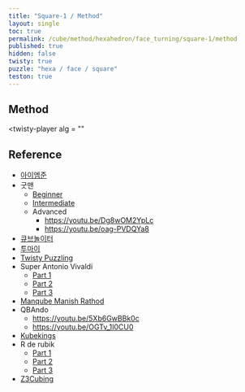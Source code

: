 ```yaml
---
title: "Square-1 / Method"
layout: single
toc: true
permalink: /cube/method/hexahedron/face_turning/square-1/method
published: true
hidden: false
twisty: true
puzzle: "hexa / face / square"
teston: true
---
```

<span
  id     = "cube"
  puzzle = "{{page.puzzle}}"
  teston = "{{page.teston}}"
  experimental-stickering   = "full"
  experimental-setup-alg    = ""
  experimental-setup-anchor = "end" >
</span>

<head>
  <base target="_blank">
</head>



## Method

<twisty-player
  alg = ""
></twisty-player>



## Reference

- [아이엠준](https://youtu.be/NcB50lWdQzE)
- 굿맨
  - [Beginner](https://youtu.be/5PtQSpH7gFI)
  - [Intermediate](https://youtu.be/czRAkXD38E0)
  - Advanced
    - <https://youtu.be/Dg8wOM2YpLc>
    - <https://youtu.be/oag-PVDQYa8>
- [큐브놀이터](https://youtu.be/w2rHHmnB5yw)
- [투마이](https://youtu.be/Socn_wHtM_o)
- [Twisty Puzzling](https://youtu.be/Gz7URKZZMLs)
- Super Antonio Vivaldi
  - [Part 1](https://youtu.be/Jv7E_eMxdrk)
  - [Part 2](https://youtu.be/h6axNXxvEVU)
  - [Part 3](https://youtu.be/OZCfWNzmlRc)
- [Manqube Manish Rathod](https://youtu.be/nTKJv4vlnVk)
- QBAndo
  - <https://youtu.be/5Xb6GwBBk0c>
  - <https://youtu.be/OGTv_1I0CU0>
- [Kubekings](https://youtu.be/CEHybJQsR-g)
- R de rubik
  - [Part 1](https://youtu.be/va9KyIuqIfE)
  - [Part 2](https://youtu.be/NJqvYQH7Q-0)
  - [Part 3](https://youtu.be/v0KbV5KmqTA)
- [Z3Cubing](https://youtu.be/0tX-f6RLgac)